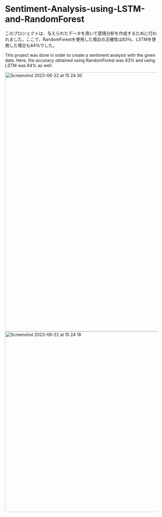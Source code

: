 # Sentiment-Analysis-using-LSTM-and-RandomForest
このプロジェクトは、与えられたデータを用いて感情分析を作成するために行われました。ここで、RandomForestを使用した場合の正確性は83％、LSTMを使用した場合も84％でした。

This project was done in order to create a sentiment analysis with the given data. Here, the accuracy obtained using RandomForest was 83% and using LSTM was 84% as well. 

<img width="855" alt="Screenshot 2023-06-22 at 15 24 30" src="https://github.com/pras019/Sentiment-Analysis-using-LSTM-and-RandomForest/assets/40199695/4d8bb7ec-632b-4ff9-8251-d2d49f90cef7">


<img width="596" alt="Screenshot 2023-06-22 at 15 24 18" src="https://github.com/pras019/Sentiment-Analysis-using-LSTM-and-RandomForest/assets/40199695/a50282e5-0a20-4f0d-9be6-877ce07a9a12">
